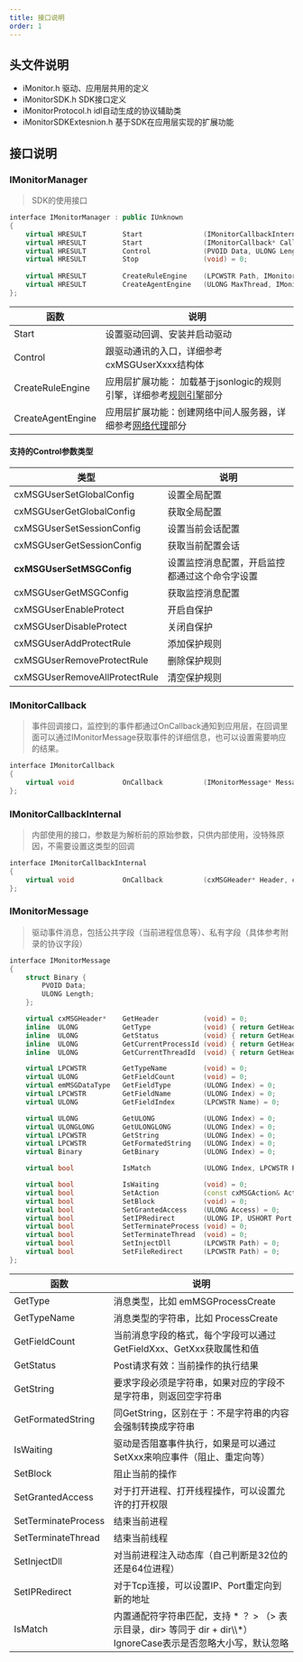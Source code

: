```yaml
---
title: 接口说明
order: 1
---
```


## 头文件说明

-   iMonitor.h 驱动、应用层共用的定义
-   iMonitorSDK.h SDK接口定义
-   iMonitorProtocol.h idl自动生成的协议辅助类
-   iMonitorSDKExtesnion.h 基于SDK在应用层实现的扩展功能

## 接口说明

### IMonitorManager

>   SDK的使用接口

```cpp
interface IMonitorManager : public IUnknown
{
	virtual HRESULT			Start				(IMonitorCallbackInternal* Callback) = 0;
	virtual HRESULT			Start				(IMonitorCallback* Callback) = 0;
	virtual HRESULT			Control				(PVOID Data, ULONG Length, PVOID OutData, ULONG OutLength, PULONG ReturnLength) = 0;
	virtual HRESULT			Stop				(void) = 0;
	
	virtual	HRESULT			CreateRuleEngine	(LPCWSTR Path, IMonitorRuleEngine** Engine) = 0;
	virtual	HRESULT			CreateAgentEngine	(ULONG MaxThread, IMonitorAgentEngine** Engine) = 0;
};
```

| 函数              | 说明                                                         |
| ----------------- | ------------------------------------------------------------ |
| Start             | 设置驱动回调、安装并启动驱动                                 |
| Control           | 跟驱动通讯的入口，详细参考cxMSGUserXxxx结构体                |
| CreateRuleEngine  | 应用层扩展功能： 加载基于jsonlogic的规则引擎，详细参考[规则引擎](/docs/规则引擎)部分 |
| CreateAgentEngine | 应用层扩展功能：创建网络中间人服务器，详细参考[网络代理](/docs/网络代理)部分 |

#### 支持的Control参数类型

| 类型                          | 说明                                           |
| ----------------------------- | ---------------------------------------------- |
| cxMSGUserSetGlobalConfig      | 设置全局配置                                   |
| cxMSGUserGetGlobalConfig      | 获取全局配置                                   |
| cxMSGUserSetSessionConfig     | 设置当前会话配置                               |
| cxMSGUserGetSessionConfig     | 获取当前配置会话                               |
| **cxMSGUserSetMSGConfig**     | 设置监控消息配置，开启监控都通过这个命令字设置 |
| cxMSGUserGetMSGConfig         | 获取监控消息配置                               |
| cxMSGUserEnableProtect        | 开启自保护                                     |
| cxMSGUserDisableProtect       | 关闭自保护                                     |
| cxMSGUserAddProtectRule       | 添加保护规则                                   |
| cxMSGUserRemoveProtectRule    | 删除保护规则                                   |
| cxMSGUserRemoveAllProtectRule | 清空保护规则                                   |

### IMonitorCallback

> 事件回调接口，监控到的事件都通过OnCallback通知到应用层，在回调里面可以通过IMonitorMessage获取事件的详细信息，也可以设置需要响应的结果。

```cpp
interface IMonitorCallback
{
	virtual void			OnCallback			(IMonitorMessage* Message) = 0;
};
```

### IMonitorCallbackInternal

>   内部使用的接口，参数是为解析前的原始参数，只供内部使用，没特殊原因，不需要设置这类型的回调

```cpp
interface IMonitorCallbackInternal
{
	virtual void			OnCallback			(cxMSGHeader* Header, cxMSGAction* Action) = 0;
};
```

### IMonitorMessage

>   驱动事件消息，包括公共字段（当前进程信息等）、私有字段（具体参考附录的协议字段）

```cpp
interface IMonitorMessage
{
    struct Binary {
        PVOID Data;
        ULONG Length;
    };

    virtual cxMSGHeader*    GetHeader           (void) = 0;
    inline  ULONG           GetType             (void) { return GetHeader()->Type; }
    inline  ULONG           GetStatus           (void) { return GetHeader()->Status; }
    inline  ULONG           GetCurrentProcessId (void) { return GetHeader()->CurrentProcessId; }
    inline  ULONG           GetCurrentThreadId  (void) { return GetHeader()->CurrentThreadId; }

    virtual LPCWSTR         GetTypeName         (void) = 0;
    virtual ULONG           GetFieldCount       (void) = 0;
    virtual emMSGDataType   GetFieldType        (ULONG Index) = 0;
    virtual LPCWSTR         GetFieldName        (ULONG Index) = 0;
    virtual ULONG           GetFieldIndex       (LPCWSTR Name) = 0;

    virtual ULONG           GetULONG            (ULONG Index) = 0;
    virtual ULONGLONG       GetULONGLONG        (ULONG Index) = 0;
    virtual LPCWSTR         GetString           (ULONG Index) = 0;
    virtual LPCWSTR         GetFormatedString   (ULONG Index) = 0;
    virtual Binary          GetBinary           (ULONG Index) = 0;

    virtual bool            IsMatch             (ULONG Index, LPCWSTR Pattern, bool IgnoreCase = true) = 0;

    virtual bool            IsWaiting           (void) = 0;
    virtual bool            SetAction           (const cxMSGAction& Action) = 0;
    virtual bool            SetBlock            (void) = 0;
    virtual bool            SetGrantedAccess    (ULONG Access) = 0;
    virtual bool            SetIPRedirect       (ULONG IP, USHORT Port, ULONG ProcessId = ::GetCurrentProcessId()) = 0;
   	virtual bool			SetTerminateProcess	(void) = 0;
	virtual bool			SetTerminateThread	(void) = 0;
    virtual bool            SetInjectDll        (LPCWSTR Path) = 0;
    virtual bool            SetFileRedirect     (LPCWSTR Path) = 0;
};
```

| 函数                | 说明                                                         |
| ------------------- | ------------------------------------------------------------ |
| GetType             | 消息类型，比如 emMSGProcessCreate                            |
| GetTypeName         | 消息类型的字符串，比如 ProcessCreate                         |
| GetFieldCount       | 当前消息字段的格式，每个字段可以通过GetFieldXxx、GetXxx获取属性和值 |
| GetStatus           | Post请求有效：当前操作的执行结果                             |
| GetString           | 要求字段必须是字符串，如果对应的字段不是字符串，则返回空字符串 |
| GetFormatedString   | 同GetString，区别在于：不是字符串的内容会强制转换成字符串    |
| IsWaiting           | 驱动是否阻塞事件执行，如果是可以通过SetXxx来响应事件（阻止、重定向等） |
| SetBlock            | 阻止当前的操作                                               |
| SetGrantedAccess    | 对于打开进程、打开线程操作，可以设置允许的打开权限           |
| SetTerminateProcess | 结束当前进程                                                 |
| SetTerminateThread  | 结束当前线程                                                 |
| SetInjectDll        | 对当前进程注入动态库（自己判断是32位的还是64位进程）         |
| SetIPRedirect       | 对于Tcp连接，可以设置IP、Port重定向到新的地址                |
| IsMatch             | 内置通配符字符串匹配，支持 * ？ >  （> 表示目录，dir>  等同于 dir + dir\\\\*） IgnoreCase表示是否忽略大小写，默认忽略 |